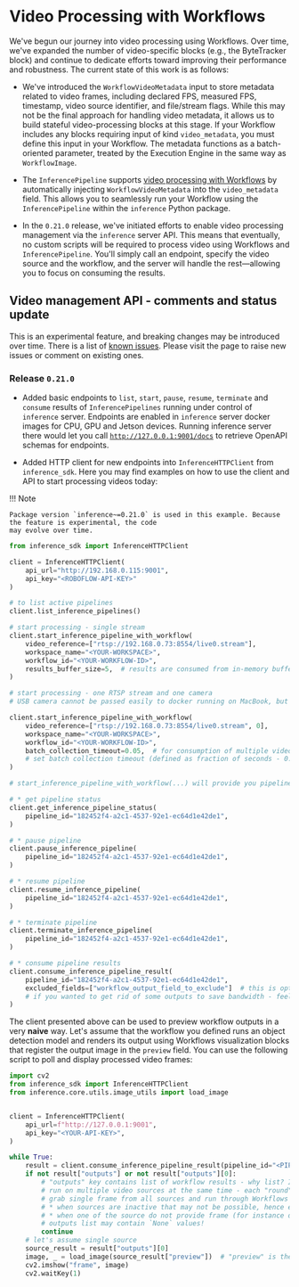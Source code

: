 # Video Processing with Workflows

We've begun our journey into video processing using Workflows. Over time, we've expanded the number of 
video-specific blocks (e.g., the ByteTracker block) and continue to dedicate efforts toward improving 
their performance and robustness. The current state of this work is as follows:

* We've introduced the `WorkflowVideoMetadata` input to store metadata related to video frames, 
including declared FPS, measured FPS, timestamp, video source identifier, and file/stream flags. While this may not be the final approach 
for handling video metadata, it allows us to build stateful video-processing blocks at this stage. 
If your Workflow includes any blocks requiring input of kind `video_metadata`, you must define this input in 
your Workflow. The metadata functions as a batch-oriented parameter, treated by the Execution Engine in the same
way as `WorkflowImage`.

* The `InferencePipeline` supports 
[video processing with Workflows](/using_inference/inference_pipeline.md#inferencepipeline-and-roboflow-workflows) 
by automatically injecting `WorkflowVideoMetadata` into the `video_metadata` field. This allows you to seamlessly run
your Workflow using the `InferencePipeline` within the `inference` Python package.

* In the `0.21.0` release, we've initiated efforts to enable video processing management via the `inference` server API. 
This means that eventually, no custom scripts will be required to process video using Workflows and `InferencePipeline`.
You'll simply call an endpoint, specify the video source and the workflow, and the server will handle the rest—allowing
you to focus on consuming the results.


## Video management API - comments and status update

This is an experimental feature, and breaking changes may be introduced over time. There is a list of
[known issues](https://github.com/roboflow/inference/issues?q=is%3Aopen+is%3Aissue+label%3A%22Video+Management+API+issues%22).
Please visit the page to raise new issues or comment on existing ones.

### Release `0.21.0`

* Added basic endpoints to `list`, `start`, `pause`, `resume`, `terminate` and `consume` results of `InferencePipelines`
running under control of `inference` server. Endpoints are enabled in `inference` server docker images for CPU, GPU
and Jetson devices. Running inference server there would let you call 
[`http://127.0.0.1:9001/docs`](http://127.0.0.1:9001/docs) to retrieve OpenAPI schemas for endpoints.

* Added HTTP client for new endpoints into `InferenceHTTPClient` from `inference_sdk`. Here you may find examples on
how to use the client and API to start processing videos today:


!!! Note

    Package version `inference~=0.21.0` is used in this example. Because the feature is experimental, the code
    may evolve over time.

```python
from inference_sdk import InferenceHTTPClient

client = InferenceHTTPClient(
    api_url="http://192.168.0.115:9001",
    api_key="<ROBOFLOW-API-KEY>"
)

# to list active pipelines
client.list_inference_pipelines()

# start processing - single stream
client.start_inference_pipeline_with_workflow(
    video_reference=["rtsp://192.168.0.73:8554/live0.stream"],
    workspace_name="<YOUR-WORKSPACE>",
    workflow_id="<YOUR-WORKFLOW-ID>",
    results_buffer_size=5,  # results are consumed from in-memory buffer - optionally you can control its size
)

# start processing - one RTSP stream and one camera
# USB camera cannot be passed easily to docker running on MacBook, but on Jetson devices it works :)

client.start_inference_pipeline_with_workflow(
    video_reference=["rtsp://192.168.0.73:8554/live0.stream", 0],
    workspace_name="<YOUR-WORKSPACE>",
    workflow_id="<YOUR-WORKFLOW-ID>",
    batch_collection_timeout=0.05,  # for consumption of multiple video sources it is ADVISED to 
    # set batch collection timeout (defined as fraction of seconds - 0.05 = 50ms)
)

# start_inference_pipeline_with_workflow(...) will provide you pipeline_id which may be used to:

# * get pipeline status
client.get_inference_pipeline_status(
    pipeline_id="182452f4-a2c1-4537-92e1-ec64d1e42de1",
)

# * pause pipeline
client.pause_inference_pipeline(
    pipeline_id="182452f4-a2c1-4537-92e1-ec64d1e42de1",
)

# * resume pipeline
client.resume_inference_pipeline(
    pipeline_id="182452f4-a2c1-4537-92e1-ec64d1e42de1",
)

# * terminate pipeline
client.terminate_inference_pipeline(
    pipeline_id="182452f4-a2c1-4537-92e1-ec64d1e42de1",
)

# * consume pipeline results
client.consume_inference_pipeline_result(
    pipeline_id="182452f4-a2c1-4537-92e1-ec64d1e42de1",
    excluded_fields=["workflow_output_field_to_exclude"]  # this is optional
    # if you wanted to get rid of some outputs to save bandwidth - feel free to discard them
)
```


The client presented above can be used to preview workflow outputs in a very **naive** way. Let's assume
that the workflow you defined runs an object detection model and renders its output using Workflows visualization
blocks that register the output image in the `preview` field. You can use the following script to poll and display processed video
frames:

```python
import cv2
from inference_sdk import InferenceHTTPClient
from inference.core.utils.image_utils import load_image


client = InferenceHTTPClient(
    api_url=f"http://127.0.0.1:9001",
    api_key="<YOUR-API-KEY>",
)

while True:
    result = client.consume_inference_pipeline_result(pipeline_id="<PIPELINE-ID>")
    if not result["outputs"] or not result["outputs"][0]:
        # "outputs" key contains list of workflow results - why list? InferencePipeline can 
        # run on multiple video sources at the same time - each "round" it attempts to 
        # grab single frame from all sources and run through Workflows Execution Engine
        # * when sources are inactive that may not be possible, hence empty list can be returned
        # * when one of the source do not provide frame (for instance due to batch collection timeout)
        # outputs list may contain `None` values!
        continue
    # let's assume single source
    source_result = result["outputs"][0]
    image, _ = load_image(source_result["preview"])  # "preview" is the name of workflow output with image
    cv2.imshow("frame", image)
    cv2.waitKey(1)
```



